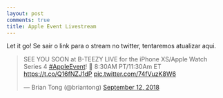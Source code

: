 ```yaml
---
layout: post
comments: true
title: Apple Event Livestream
---
```


Let it go! Se sair o link para o stream no twitter, tentaremos atualizar aqui.

<!--break-->

<blockquote class="twitter-tweet" data-lang="en"><p lang="en" dir="ltr">SEE YOU SOON at B-TEEZY LIVE for the iPhone XS/Apple Watch Series 4 <a href="https://twitter.com/hashtag/AppleEvent?src=hash&amp;ref_src=twsrc%5Etfw">#AppleEvent</a>! 👀 8:30AM PT/11:30Am ET  <a href="https://t.co/Q16fNZJ1dP">https://t.co/Q16fNZJ1dP</a> <a href="https://t.co/74fVuzK8W6">pic.twitter.com/74fVuzK8W6</a></p>&mdash; Brian Tong (@briantong) <a href="https://twitter.com/briantong/status/1039779071385718785?ref_src=twsrc%5Etfw">September 12, 2018</a></blockquote>
<script async src="https://platform.twitter.com/widgets.js" charset="utf-8"></script>

